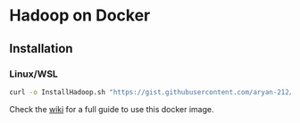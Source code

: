# Hadoop on Docker
## Installation
### Linux/WSL
```bash
curl -o InstallHadoop.sh "https://gist.githubusercontent.com/aryan-212/57261fabb2d106c1e2214dc8681099f3/raw/InstallHadoop.sh" && sudo chmod +x InstallHadoop.sh && sudo ./InstallHadoop.sh
```
Check the [wiki](https://github.com/silicoflare/docker-hadoop/wiki) for a full guide to use this docker image.
